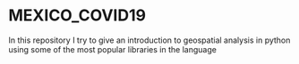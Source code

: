 # MEXICO_COVID19
In this repository I try to give an introduction to geospatial analysis in python using some of the most popular libraries in the language
